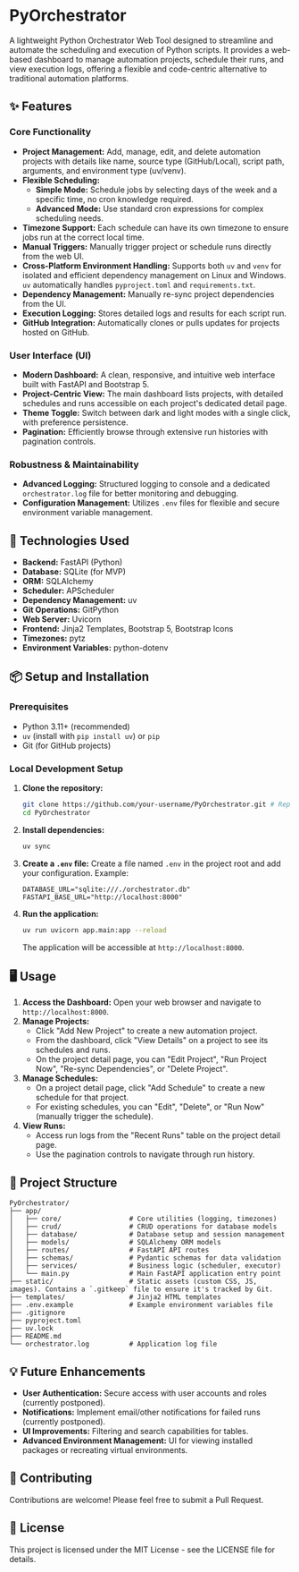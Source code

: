 # PyOrchestrator

A lightweight Python Orchestrator Web Tool designed to streamline and automate the scheduling and execution of Python scripts. It provides a web-based dashboard to manage automation projects, schedule their runs, and view execution logs, offering a flexible and code-centric alternative to traditional automation platforms.

## ✨ Features

### Core Functionality

- **Project Management:** Add, manage, edit, and delete automation projects with details like name, source type (GitHub/Local), script path, arguments, and environment type (uv/venv).
- **Flexible Scheduling:**
    - **Simple Mode:** Schedule jobs by selecting days of the week and a specific time, no cron knowledge required.
    - **Advanced Mode:** Use standard cron expressions for complex scheduling needs.
- **Timezone Support:** Each schedule can have its own timezone to ensure jobs run at the correct local time.
- **Manual Triggers:** Manually trigger project or schedule runs directly from the web UI.
- **Cross-Platform Environment Handling:** Supports both `uv` and `venv` for isolated and efficient dependency management on Linux and Windows. `uv` automatically handles `pyproject.toml` and `requirements.txt`.
- **Dependency Management:** Manually re-sync project dependencies from the UI.
- **Execution Logging:** Stores detailed logs and results for each script run.
- **GitHub Integration:** Automatically clones or pulls updates for projects hosted on GitHub.

### User Interface (UI)

- **Modern Dashboard:** A clean, responsive, and intuitive web interface built with FastAPI and Bootstrap 5.
- **Project-Centric View:** The main dashboard lists projects, with detailed schedules and runs accessible on each project's dedicated detail page.
- **Theme Toggle:** Switch between dark and light modes with a single click, with preference persistence.
- **Pagination:** Efficiently browse through extensive run histories with pagination controls.

### Robustness & Maintainability

- **Advanced Logging:** Structured logging to console and a dedicated `orchestrator.log` file for better monitoring and debugging.
- **Configuration Management:** Utilizes `.env` files for flexible and secure environment variable management.

## 🚀 Technologies Used

- **Backend:** FastAPI (Python)
- **Database:** SQLite (for MVP)
- **ORM:** SQLAlchemy
- **Scheduler:** APScheduler
- **Dependency Management:** uv
- **Git Operations:** GitPython
- **Web Server:** Uvicorn
- **Frontend:** Jinja2 Templates, Bootstrap 5, Bootstrap Icons
- **Timezones:** pytz
- **Environment Variables:** python-dotenv

## 📦 Setup and Installation

### Prerequisites

- Python 3.11+ (recommended)
- `uv` (install with `pip install uv`) or `pip`
- Git (for GitHub projects)

### Local Development Setup

1.  **Clone the repository:**

    ```bash
    git clone https://github.com/your-username/PyOrchestrator.git # Replace with actual repo URL
    cd PyOrchestrator
    ```

2.  **Install dependencies:**

    ```bash
    uv sync
    ```

3.  **Create a `.env` file:**
    Create a file named `.env` in the project root and add your configuration. Example:

    ```env
    DATABASE_URL="sqlite:///./orchestrator.db"
    FASTAPI_BASE_URL="http://localhost:8000"
    ```

4.  **Run the application:**
    ```bash
    uv run uvicorn app.main:app --reload
    ```
    The application will be accessible at `http://localhost:8000`.

## 🖥️ Usage

1.  **Access the Dashboard:** Open your web browser and navigate to `http://localhost:8000`.
2.  **Manage Projects:**
    - Click "Add New Project" to create a new automation project.
    - From the dashboard, click "View Details" on a project to see its schedules and runs.
    - On the project detail page, you can "Edit Project", "Run Project Now", "Re-sync Dependencies", or "Delete Project".
3.  **Manage Schedules:**
    - On a project detail page, click "Add Schedule" to create a new schedule for that project.
    - For existing schedules, you can "Edit", "Delete", or "Run Now" (manually trigger the schedule).
4.  **View Runs:**
    - Access run logs from the "Recent Runs" table on the project detail page.
    - Use the pagination controls to navigate through run history.

## 📂 Project Structure

```
PyOrchestrator/
├── app/
│   ├── core/                 # Core utilities (logging, timezones)
│   ├── crud/                 # CRUD operations for database models
│   ├── database/             # Database setup and session management
│   ├── models/               # SQLAlchemy ORM models
│   ├── routes/               # FastAPI API routes
│   ├── schemas/              # Pydantic schemas for data validation
│   ├── services/             # Business logic (scheduler, executor)
│   └── main.py               # Main FastAPI application entry point
├── static/                   # Static assets (custom CSS, JS, images). Contains a `.gitkeep` file to ensure it's tracked by Git.
├── templates/                # Jinja2 HTML templates
├── .env.example              # Example environment variables file
├── .gitignore
├── pyproject.toml
├── uv.lock
├── README.md
└── orchestrator.log          # Application log file
```

## 💡 Future Enhancements

- **User Authentication:** Secure access with user accounts and roles (currently postponed).
- **Notifications:** Implement email/other notifications for failed runs (currently postponed).
- **UI Improvements:** Filtering and search capabilities for tables.
- **Advanced Environment Management:** UI for viewing installed packages or recreating virtual environments.

## 🤝 Contributing

Contributions are welcome! Please feel free to submit a Pull Request.

## 📄 License

This project is licensed under the MIT License - see the LICENSE file for details.